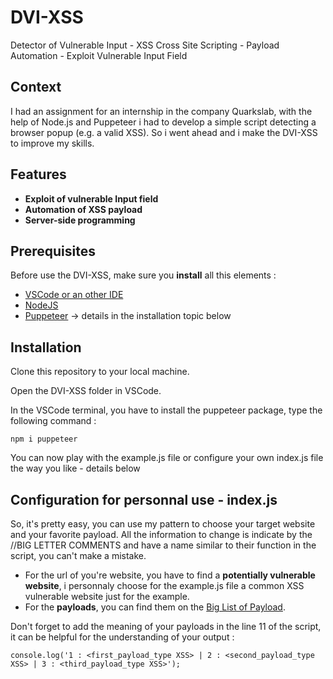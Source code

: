 # DVI-XSS
Detector of Vulnerable Input - XSS Cross Site Scripting - Payload Automation - Exploit Vulnerable Input Field

## Context
I had an assignment for an internship in the company Quarkslab, with the help of Node.js and Puppeteer i had to develop a simple script detecting a browser popup (e.g. a valid XSS). So i went ahead and i make the DVI-XSS to improve my skills.

## Features
* **Exploit of vulnerable Input field**
* **Automation of XSS payload**
* **Server-side programming**

## Prerequisites
Before use the DVI-XSS, make sure you **install** all this elements : 
* [VSCode or an other IDE](https://code.visualstudio.com/)
* [NodeJS](https://nodejs.org/en)
* [Puppeteer](https://www.npmjs.com/package/puppeteer) -> details in the installation topic below

## Installation
Clone this repository to your local machine.

Open the DVI-XSS folder in VSCode.

In the VSCode terminal, you have to install the puppeteer package, type the following command :

```npm i puppeteer```

You can now play with the example.js file or configure your own index.js file the way you like - details below

## Configuration for personnal use - index.js 
So, it's pretty easy, you can use my pattern to choose your target website and your favorite payload.
All the information to change is indicate by the //BIG LETTER COMMENTS and have a name similar to their function in the script, you can't make a mistake.

* For the url of you're website, you have to find a **potentially vulnerable website**, i personnaly choose for the example.js file a common XSS vulnerable website just for the example.
* For the **payloads**, you can find them on the [Big List of Payload](https://github.com/payloadbox/xss-payload-list).

Don't forget to add the meaning of your payloads in the line 11 of the script, it can be helpful for the understanding of your output :

```console.log('1 : <first_payload_type XSS> | 2 : <second_payload_type XSS> | 3 : <third_payload_type XSS>');```
